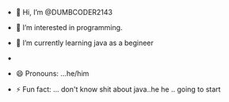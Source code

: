 - 👋 Hi, I’m @DUMBCODER2143
- 👀 I’m interested in programming.
- 🌱 I’m currently learning java as a begineer
- 
  
- 😄 Pronouns: ...he/him
- ⚡ Fun fact: ... don't know shit about java..he he .. going to start 

<!---
DUMBCODER2143/DUMBCODER2143 is a ✨ special ✨ repository because its `README.md` (this file) appears on your GitHub profile.
You can click the Preview link to take a look at your changes.
--->
